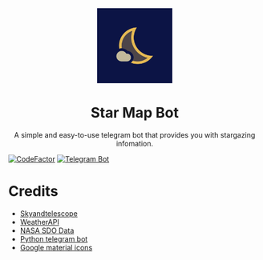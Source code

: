 <div align="center">
	<img src="assets/icon.png" alt="Icon" width="150"/>
    <h1>Star Map Bot</h1>
    <p>
    	A simple and easy-to-use telegram bot that provides you with stargazing infomation.
    </p>
</div>

[![CodeFactor](https://www.codefactor.io/repository/github/choitommy/star-map-bot/badge)](https://www.codefactor.io/repository/github/choitommy/star-map-bot)
[![Telegram Bot](https://img.shields.io/badge/Telegram-bot-blue?logo=telegram)](https://t.me/star_map_bot)

# Credits
- [Skyandtelescope](https://skyandtelescope.org)
- [WeatherAPI](https://www.weatherapi.com)
- [NASA SDO Data](https://sdo.gsfc.nasa.gov/data/)
- [Python telegram bot](https://github.com/python-telegram-bot/python-telegram-bot)
- [Google material icons](https://fonts.google.com/icons)